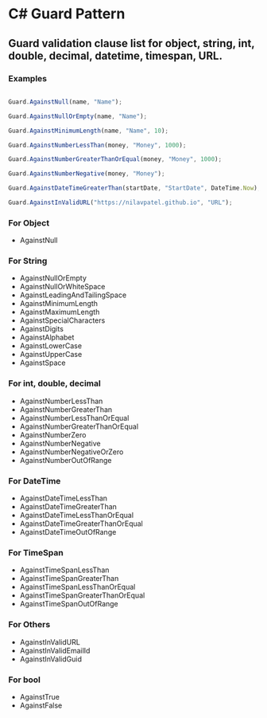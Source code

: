 # C# Guard Pattern

## Guard validation clause list for object, string, int, double, decimal, datetime, timespan, URL.

### Examples

````javascript

Guard.AgainstNull(name, "Name");

Guard.AgainstNullOrEmpty(name, "Name");

Guard.AgainstMinimumLength(name, "Name", 10);

Guard.AgainstNumberLessThan(money, "Money", 1000);

Guard.AgainstNumberGreaterThanOrEqual(money, "Money", 1000);

Guard.AgainstNumberNegative(money, "Money");

Guard.AgainstDateTimeGreaterThan(startDate, "StartDate", DateTime.Now);

Guard.AgainstInValidURL("https://nilavpatel.github.io", "URL");

````

### For Object
- AgainstNull


### For String
- AgainstNullOrEmpty
- AgainstNullOrWhiteSpace
- AgainstLeadingAndTailingSpace
- AgainstMinimumLength
- AgainstMaximumLength
- AgainstSpecialCharacters
- AgainstDigits
- AgainstAlphabet
- AgainstLowerCase
- AgainstUpperCase
- AgainstSpace


### For int, double, decimal
- AgainstNumberLessThan
- AgainstNumberGreaterThan
- AgainstNumberLessThanOrEqual
- AgainstNumberGreaterThanOrEqual
- AgainstNumberZero
- AgainstNumberNegative
- AgainstNumberNegativeOrZero
- AgainstNumberOutOfRange


### For DateTime
- AgainstDateTimeLessThan
- AgainstDateTimeGreaterThan
- AgainstDateTimeLessThanOrEqual
- AgainstDateTimeGreaterThanOrEqual
- AgainstDateTimeOutOfRange

### For TimeSpan
- AgainstTimeSpanLessThan
- AgainstTimeSpanGreaterThan
- AgainstTimeSpanLessThanOrEqual
- AgainstTimeSpanGreaterThanOrEqual
- AgainstTimeSpanOutOfRange

### For Others
- AgainstInValidURL
- AgainstInValidEmailId
- AgainstInValidGuid

### For bool
- AgainstTrue
- AgainstFalse
